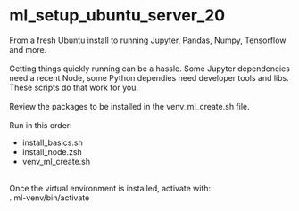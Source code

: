 # ml_setup_ubuntu_server_20
From a fresh Ubuntu install to running Jupyter, Pandas, Numpy, Tensorflow and more.<br>
<br>
Getting things quickly running can be a hassle.  Some Jupyter dependencies need a recent Node, some Python dependies need developer tools and libs. These scripts do that work for you.<br>
<br>
Review the packages to be installed in the venv_ml_create.sh file.<br>
<br>
Run in this order:
* install_basics.sh
* install_node.zsh
* venv_ml_create.sh
<br>
Once the virtual environment is installed, activate with:<br>
. ml-venv/bin/activate<br>
